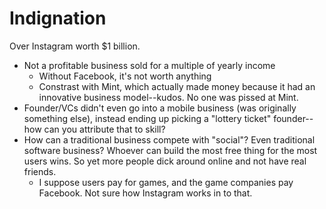 
Indignation
===========

Over Instagram worth $1 billion.

* Not a profitable business sold for a multiple of yearly income
  * Without Facebook, it's not worth anything
  * Constrast with Mint, which actually made money because it had an innovative business model--kudos. No one was pissed at Mint.
* Founder/VCs didn't even go into a mobile business (was originally something else), instead ending up picking a "lottery ticket" founder--how can you attribute that to skill?
* How can a traditional business compete with "social"? Even traditional software business? Whoever can build the most free thing for the most users wins. So yet more people dick around online and not have real friends.
  * I suppose users pay for games, and the game companies pay Facebook. Not sure how Instagram works in to that.

